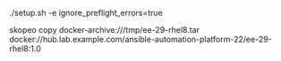 ./setup.sh -e ignore_preflight_errors=true


skopeo copy docker-archive:///tmp/ee-29-rhel8.tar docker://hub.lab.example.com/ansible-automation-platform-22/ee-29-rhel8:1.0